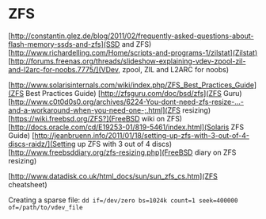 ZFS
===

[http://constantin.glez.de/blog/2011/02/frequently-asked-questions-about-flash-memory-ssds-and-zfs](SSD and ZFS)
[http://www.richardelling.com/Home/scripts-and-programs-1/zilstat](Zilstat)
[http://forums.freenas.org/threads/slideshow-explaining-vdev-zpool-zil-and-l2arc-for-noobs.7775/](VDev, zpool, ZIL and L2ARC for noobs)

[http://www.solarisinternals.com/wiki/index.php/ZFS_Best_Practices_Guide](ZFS Best Practices Guide)
[http://zfsguru.com/doc/bsd/zfs](ZFS Guru)
[http://www.c0t0d0s0.org/archives/6224-You-dont-need-zfs-resize-...-and-a-workaround-when-you-need-one-;.html](ZFS resizing)
[https://wiki.freebsd.org/ZFS?](FreeBSD wiki on ZFS)
[http://docs.oracle.com/cd/E19253-01/819-5461/index.html](Solaris ZFS Guide)
[http://jeanbruenn.info/2011/01/18/setting-up-zfs-with-3-out-of-4-discs-raidz/](Setting up ZFS with 3 out of 4 discs)
[http://www.freebsddiary.org/zfs-resizing.php](FreeBSD diary on ZFS resizing)

[http://www.datadisk.co.uk/html_docs/sun/sun_zfs_cs.htm](ZFS cheatsheet)


Creating a sparse file: `dd if=/dev/zero bs=1024k count=1 seek=400000 of=/path/to/vdev_file`
